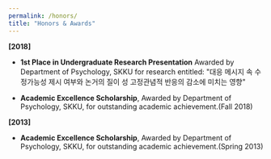 ```yaml
---
permalink: /honors/
title: "Honors & Awards"
---
```

**[2018]** 

- **1st Place in Undergraduate Research Presentation** Awarded by Department of Psychology, SKKU for research entitled: "대응 메시지 속 수정가능성 제시 여부와 논거의 질이 성 고정관념적 반응의 감소에 미치는 영향"

- **Academic Excellence Scholarship**, Awarded by Department of Psychology, SKKU, for outstanding academic achievement.(Fall 2018)

**[2013]** 

- **Academic Excellence Scholarship**, Awarded by Department of Psychology, SKKU, for outstanding academic achievement.(Spring 2013)
